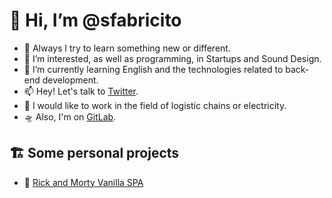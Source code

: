 # 👋 Hi, I’m @sfabricito
- 🚀 Always I try to learn something new or different.
- 👀 I’m interested, as well as programming, in Startups and Sound Design.
- 🌱 I’m currently learning English and the technologies related to back-end development.
- 📫 Hey! Let's talk to [Twitter](https://twitter.com/sfabricito).
- 🚚 I would like to work in the field of logistic chains or electricity.
- 🛸 Also, I'm on [GitLab](https://gitlab.com/sfabricito).

## 🏗️ Some personal projects
- 🥼 [Rick and Morty Vanilla SPA](https://github.com/sfabricito/rick-and-morty)
